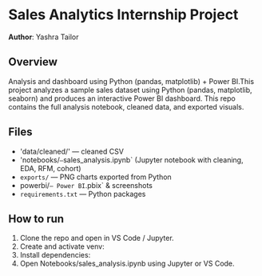 ﻿# Sales Analytics Internship Project

**Author**: Yashra Tailor

## Overview
Analysis and dashboard using Python (pandas, matplotlib) + Power BI.This project analyzes a sample sales dataset using Python (pandas, matplotlib, seaborn) and produces an interactive Power BI dashboard. This repo contains the full analysis notebook, cleaned data, and exported visuals.

## Files
- 'data/cleaned/' — cleaned CSV
- 'notebooks/` — `sales_analysis.ipynb` (Jupyter notebook with cleaning, EDA, RFM, cohort)
- `exports/` — PNG charts exported from Python
-  powerbi/` — Power BI `.pbix` & screenshots
- `requirements.txt` — Python packages 


## How to run
1. Clone the repo and open in VS Code / Jupyter.
2. Create and activate venv:
3. Install dependencies:
4. Open Notebooks/sales_analysis.ipynb using Jupyter or VS Code.

